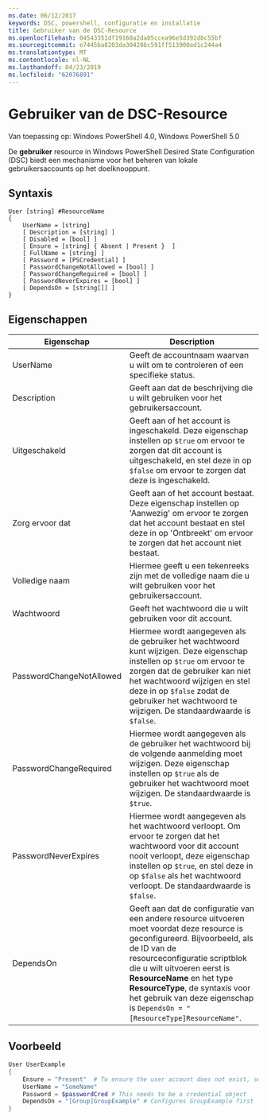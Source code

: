 ```yaml
---
ms.date: 06/12/2017
keywords: DSC, powershell, configuratie en installatie
title: Gebruiker van de DSC-Resource
ms.openlocfilehash: 04543351df19160a2da05ccea96e5d392d8c55bf
ms.sourcegitcommit: e7445ba8203da304286c591ff513900ad1c244a4
ms.translationtype: MT
ms.contentlocale: nl-NL
ms.lasthandoff: 04/23/2019
ms.locfileid: "62076891"
---
```

# <a name="dsc-user-resource"></a>Gebruiker van de DSC-Resource

Van toepassing op: Windows PowerShell 4.0, Windows PowerShell 5.0

De **gebruiker** resource in Windows PowerShell Desired State Configuration (DSC) biedt een mechanisme voor het beheren van lokale gebruikersaccounts op het doelknooppunt.

## <a name="syntax"></a>Syntaxis

```
User [string] #ResourceName
{
    UserName = [string]
    [ Description = [string] ]
    [ Disabled = [bool] ]
    [ Ensure = [string] { Absent | Present }  ]
    [ FullName = [string] ]
    [ Password = [PSCredential] ]
    [ PasswordChangeNotAllowed = [bool] ]
    [ PasswordChangeRequired = [bool] ]
    [ PasswordNeverExpires = [bool] ]
    [ DependsOn = [string[]] ]
}
```

## <a name="properties"></a>Eigenschappen

|  Eigenschap  |  Description   |
|---|---|
| UserName| Geeft de accountnaam waarvan u wilt om te controleren of een specifieke status.|
| Description| Geeft aan dat de beschrijving die u wilt gebruiken voor het gebruikersaccount.|
| Uitgeschakeld| Geeft aan of het account is ingeschakeld. Deze eigenschap instellen op `$true` om ervoor te zorgen dat dit account is uitgeschakeld, en stel deze in op `$false` om ervoor te zorgen dat deze is ingeschakeld.|
| Zorg ervoor dat| Geeft aan of het account bestaat. Deze eigenschap instellen op 'Aanwezig' om ervoor te zorgen dat het account bestaat en stel deze in op 'Ontbreekt' om ervoor te zorgen dat het account niet bestaat.|
| Volledige naam| Hiermee geeft u een tekenreeks zijn met de volledige naam die u wilt gebruiken voor het gebruikersaccount.|
| Wachtwoord| Geeft het wachtwoord die u wilt gebruiken voor dit account. |
| PasswordChangeNotAllowed| Hiermee wordt aangegeven als de gebruiker het wachtwoord kunt wijzigen. Deze eigenschap instellen op `$true` om ervoor te zorgen dat de gebruiker kan niet het wachtwoord wijzigen en stel deze in op `$false` zodat de gebruiker het wachtwoord te wijzigen. De standaardwaarde is `$false`.|
| PasswordChangeRequired| Hiermee wordt aangegeven als de gebruiker het wachtwoord bij de volgende aanmelding moet wijzigen. Deze eigenschap instellen op `$true` als de gebruiker het wachtwoord moet wijzigen. De standaardwaarde is `$true`.|
| PasswordNeverExpires| Hiermee wordt aangegeven als het wachtwoord verloopt. Om ervoor te zorgen dat het wachtwoord voor dit account nooit verloopt, deze eigenschap instellen op `$true`, en stel deze in op `$false` als het wachtwoord verloopt. De standaardwaarde is `$false`.|
| DependsOn | Geeft aan dat de configuratie van een andere resource uitvoeren moet voordat deze resource is geconfigureerd. Bijvoorbeeld, als de ID van de resourceconfiguratie scriptblok die u wilt uitvoeren eerst is **ResourceName** en het type **ResourceType**, de syntaxis voor het gebruik van deze eigenschap is `DependsOn = "[ResourceType]ResourceName"`.|

## <a name="example"></a>Voorbeeld

```powershell
User UserExample
{
    Ensure = "Present"  # To ensure the user account does not exist, set Ensure to "Absent"
    UserName = "SomeName"
    Password = $passwordCred # This needs to be a credential object
    DependsOn = "[Group]GroupExample" # Configures GroupExample first
}
```